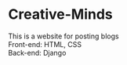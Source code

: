# Creative-Minds
This is a website for posting blogs <br>
Front-end: HTML, CSS <br>
Back-end: Django
